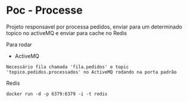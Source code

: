 # Poc - Processe

Projeto responsavel por processa pedidos, enviar para um determinado topico no activeMQ e enviar para cache no Redis

Para rodar

- ActiveMQ
```
Necessário fila chamada 'fila.pedidos' e topic 'topico.pedidos.processados' no ActiveMQ rodando na porta padrão
```

Redis
```
docker run -d -p 6379:6379 -i -t redis
```